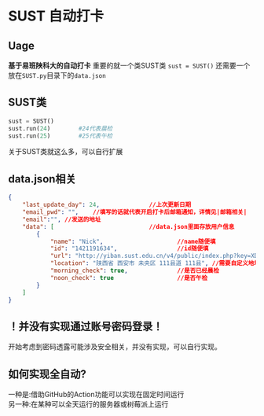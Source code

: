# SUST 自动打卡

## **Uage**
**基于易班陕科大的自动打卡**
重要的就一个类SUST类
`sust = SUST()`
还需要一个放在`SUST.py`目录下的`data.json`

## SUST类
```python
sust = SUST()
sust.run(24)        #24代表晨检
sust.run(25)        #25代表午检
```
关于SUST类就这么多，可以自行扩展
## data.json相关
```json
{
    "last_update_day": 24,              //上次更新日期
    "email_pwd": "",    //填写的话就代表开启打卡后邮箱通知，详情见|邮箱相关|
    "email":"", //发送的地址
    "data": [                           //data.json里面存放用户信息
        {
            "name": "Nick",                     //name随便填
            "id": "1421191634",                 //id随便填
            "url": "http://yiban.sust.edu.cn/v4/public/index.php?key=XD_gv0TFJHBMro/mCXr_UUZ9WaUPwyTyOjYge/aE7pVdEpgBu0M/LziSMyQqHZz8*********xpaPjueYBqQXZoANUDFbmnsDRSQZhU_udd18KbYp_S2avsT8*********CRiONjQOSQlfvmozjX09BKSCH/joik=",     //url指信息上报页面点复制链接粘贴到这
            "location": "陕西省 西安市 未央区 111县道 111县", //需要自定义地址的话，用空格隔开
            "morning_check": true,              //是否已经晨检
            "noon_check": true                  //是否午检
        }
    ]
}
```

## ！并没有实现通过账号密码登录！
开始考虑到密码透露可能涉及安全相关，并没有实现，可以自行实现。


## 如何实现全自动?
一种是:借助GitHub的Action功能可以实现在固定时间运行<br>
另一种:在某种可以全天运行的服务器或树莓派上运行